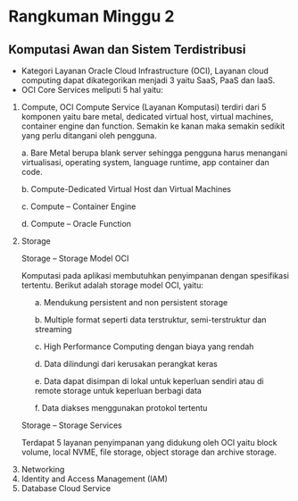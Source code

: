 # Rangkuman Minggu 2

## Komputasi Awan dan Sistem Terdistribusi

* Kategori Layanan Oracle Cloud Infrastructure (OCI),
Layanan cloud computing dapat dikategorikan menjadi 3 yaitu  SaaS, PaaS dan IaaS.
* OCI Core Services meliputi 5 hal yaitu:
1. Compute,
OCI Compute Service (Layanan Komputasi) terdiri dari 5 komponen yaitu bare metal, dedicated virtual host, virtual machines, container engine dan function. Semakin ke kanan maka semakin sedikit yang perlu ditangani oleh pengguna.

<ul>
a. Bare Metal berupa blank server sehingga pengguna harus menangani virtualisasi, operating system, language runtime, app container dan code.
</ul>

<ul>
b. Compute-Dedicated Virtual Host dan Virtual Machines
</ul>

<ul>c. Compute – Container Engine </ul>

<ul>d. Compute – Oracle Function </ul>

2. Storage
<ul>
Storage – Storage Model OCI
</ul>
<ol>
    Komputasi pada aplikasi membutuhkan penyimpanan dengan spesifikasi tertentu. Berikut adalah storage model OCI, yaitu:
    <ul>a. Mendukung persistent and non persistent storage</ul>
    <ul>b. Multiple format seperti data terstruktur, semi-terstruktur dan streaming</ul>
    <ul>c. High Performance Computing dengan biaya yang rendah</ul>
    <ul>d. Data dilindungi dari kerusakan perangkat keras</ul>
    <ul>e. Data dapat disimpan di lokal untuk keperluan sendiri atau di remote storage untuk keperluan berbagi data</ul>
    <ul>f. Data diakses menggunakan protokol tertentu</ul>
</ol>

<ul>
Storage – Storage Services
</ul>
<ol>
    Terdapat 5 layanan penyimpanan yang didukung oleh OCI yaitu block volume, local NVME, file storage, object storage dan archive storage.
</ol>

3. Networking
4. Identity and Access Management (IAM)
5. Database Cloud Service



